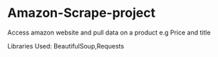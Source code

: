 # Amazon-Scrape-project
Access amazon website and pull data on a product e.g Price and title

Libraries Used:
BeautifulSoup,Requests
